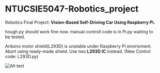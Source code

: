 # NTUCSIE5047-Robotics_project

Robotics Final Project: **Vision-Based Self-Driving Car Using Raspberry Pi.**

hough.py should work fine now.
manual controll code is in Pi.py waiting to be tested.

Arduino motor shield(L293D) is unstable under Raspberry Pi envirioment. Abort using ready-made shield.
Use two **L293D IC** instead. (New Control code: L293D.py)

![Alt text](https://github.com/juichiehchang/NTUCSIE5047-Robotics_project/blob/master/Final.png)

